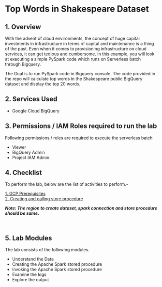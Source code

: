 # Top Words in Shakespeare Dataset


## 1. Overview

With the advent of cloud environments, the concept of huge capital investments in infrastructure in terms of capital and maintenance is a thing of the past. Even when it comes to provisioning infrastructure on cloud services, it can get tedious and cumbersome.
In this example, you will look at executing a simple PySpark code which runs on Serverless batch through Bigquery.

The Goal is to run PySpark code in Bigquery console. The code provided in the repo will calculate top words in the Shakespeare public BigQuery dataset and display the top 20 words.
<br>

## 2. Services Used

* Google Cloud BigQuery

## 3. Permissions / IAM Roles required to run the lab

Following permissions / roles are required to execute the serverless batch

- Viewer
- BigQuery Admin
- Project IAM Admin

## 4. Checklist

To perform the lab, below are the list of activities to perform.-<br>

[1. GCP Prerequisites ](instructions/01-gcp-prerequisites.md) <BR>
[2. Creating and calling store procedure](instructions/02-creating-and-calling-store-procedure.md) <BR>

***Note: The region to create dataset, spark connection and store procedure should be same.***

<br>

## 5. Lab Modules

The lab consists of the following modules.
 - Understand the Data
 - Creating the Apache Spark stored procedure
 - Invoking the Apache Spark stored procedure
 - Examine the logs
 - Explore the output
